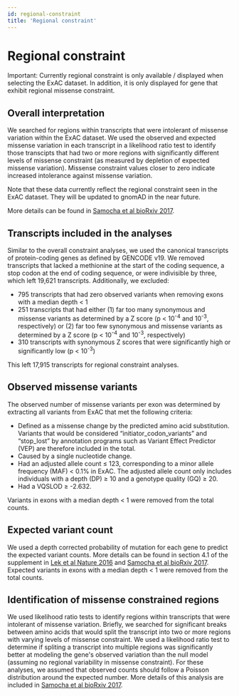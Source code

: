 ```yaml
---
id: regional-constraint
title: 'Regional constraint'
---
```


# Regional constraint

Important: Currently regional constraint is only available / displayed when selecting the ExAC dataset. In addition, it is only displayed for gene that exhibit regional missense constraint.

## Overall interpretation

We searched for regions within transcripts that were intolerant of missense variation within the ExAC dataset. We used the observed and expected missense variation in each transcript in a likelihood ratio test to identify those transcipts that had two or more regions with significantly different levels of missense constraint (as measured by depletion of expected missense variation). Missense constraint values closer to zero indicate increased intolerance against missense variation.

Note that these data currently reflect the regional constraint seen in the ExAC dataset. They will be updated to gnomAD in the near future.

More details can be found in [Samocha et al bioRxiv 2017](https://www.biorxiv.org/content/early/2017/06/12/148353).

## Transcripts included in the analyses

Similar to the overall constraint analyses, we used the canonical transcripts of protein-coding genes as defined by GENCODE v19. We removed transcripts that lacked a methionine at the start of the coding sequence, a stop codon at the end of coding sequence, or were indivisible by three, which left 19,621 transcripts. Additionally, we excluded:
* 795 transcripts that had zero observed variants when removing exons with a median depth < 1
* 251 transcripts that had either (1) far too many synonymous and missense variants as determined by a Z score (p < 10<sup>-4</sup> and 10<sup>-3</sup>, respectively) or (2) far too few synonymous and missense variants as determined by a Z score (p < 10<sup>-4</sup> and 10<sup>-3</sup>, respectively)
* 310 transcripts with synonymous Z scores that were significantly high or significantly low (p < 10<sup>-3</sup>)

This left 17,915 transcripts for regional constraint analyses.

## Observed missense variants

The observed number of missense variants per exon was determined by extracting all variants from ExAC that met the following criteria:
* Defined as a missense change by the predicted amino acid substitution. Variants that would be considered “initiator_codon_variants” and “stop_lost” by annotation programs such as Variant Effect Predictor (VEP) are therefore
included in the total.
* Caused by a single nucleotide change.
* Had an adjusted allele count ≤ 123, corresponding to a minor allele frequency (MAF) < 0.1% in ExAC. The adjusted allele count only includes individuals with a depth (DP) ≥ 10 and a genotype quality (GQ) ≥ 20.
* Had a VQSLOD ≥ -2.632.

Variants in exons with a median depth < 1 were removed from the total counts.

## Expected variant count

We used a depth corrected probability of mutation for each gene to predict the expected variant counts. More details can be found in section 4.1 of the supplement in [Lek et al Nature 2016](https://www.nature.com/articles/nature19057) and [Samocha et al bioRxiv 2017](https://www.biorxiv.org/content/early/2017/06/12/148353). Expected variants in exons with a median depth < 1 were removed from the total counts.

## Identification of missense constrained regions

We used likelihood ratio tests to identify regions within transcripts that were intolerant of missense variation. Briefly, we searched for significant breaks between amino acids that would split the transcript into two or more regions with varying levels of missense constraint. We used a likelihood ratio test to determine if spliting a transcript into multiple regions was significantly better at modeling the gene's observed variation than the null model (assuming no regional variability in missense constraint). For these analyses, we assumed that observed counts should follow a Poisson distribution around the expected number. More details of this analysis are included in [Samocha et al bioRxiv 2017](https://www.biorxiv.org/content/early/2017/06/12/148353).
